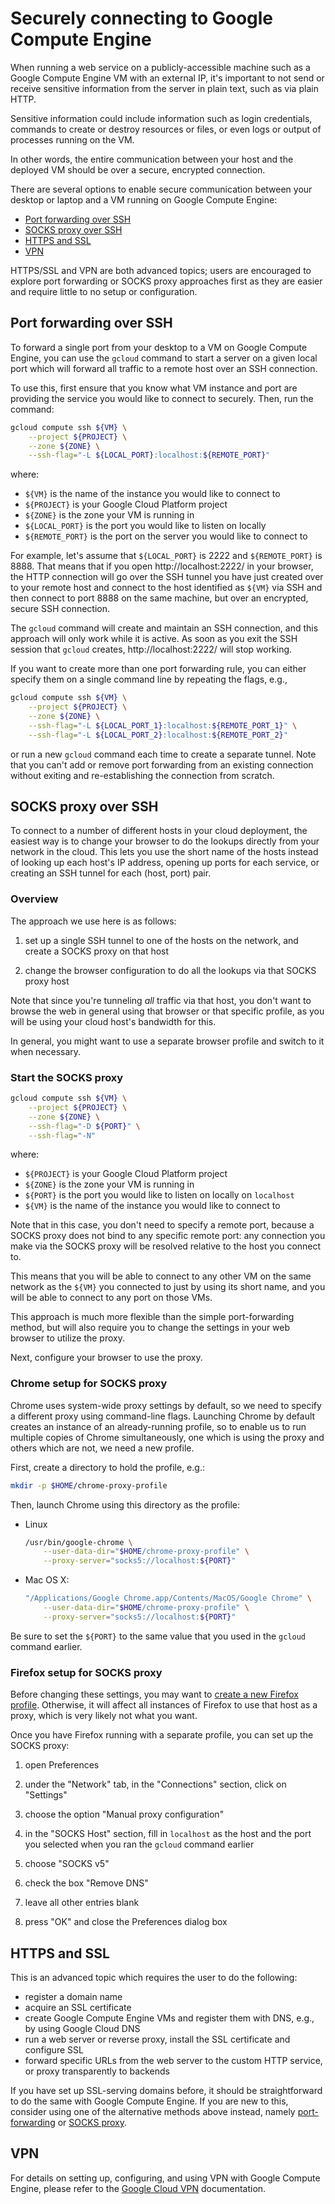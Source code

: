 # Securely connecting to Google Compute Engine

When running a web service on a publicly-accessible machine such as a Google
Compute Engine VM with an external IP, it's important to not send or receive sensitive
information from the server in plain text, such as via plain HTTP.

Sensitive information could include information such as login credentials,
commands to create or destroy resources or files, or even logs or output of
processes running on the VM.

In other words, the entire communication between your host and the deployed VM
should be over a secure, encrypted connection.

There are several options to enable secure communication between your desktop or
laptop and a VM running on Google Compute Engine:

* [Port forwarding over SSH](#port-forwarding-over-ssh)
* [SOCKS proxy over SSH](#socks-proxy-over-ssh)
* [HTTPS and SSL](#https-and-ssl)
* [VPN](#vpn)

HTTPS/SSL and VPN are both advanced topics; users are encouraged to
explore port forwarding or SOCKS proxy approaches first as they are easier and
require little to no setup or configuration.

## Port forwarding over SSH

To forward a single port from your desktop to a VM on Google Compute Engine, you
can use the `gcloud` command to start a server on a given local port which will
forward all traffic to a remote host over an SSH connection.

To use this, first ensure that you know what VM instance and port are providing
the service you would like to connect to securely. Then, run the command:

```bash
gcloud compute ssh ${VM} \
    --project ${PROJECT} \
    --zone ${ZONE} \
    --ssh-flag="-L ${LOCAL_PORT}:localhost:${REMOTE_PORT}"
```

where:

* `${VM}` is the name of the instance you would like to connect to
* `${PROJECT}` is your Google Cloud Platform project
* `${ZONE}` is the zone your VM is running in
* `${LOCAL_PORT}` is the port you would like to listen on locally
* `${REMOTE_PORT}` is the port on the server you would like to connect to

For example, let's assume that `${LOCAL_PORT}` is 2222 and `${REMOTE_PORT}` is
8888. That means that if you open http://localhost:2222/ in your browser, the
HTTP connection will go over the SSH tunnel you have just created over to your
remote host and connect to the host identified as `${VM}` via SSH and then
connect to port 8888 on the same machine, but over an encrypted, secure SSH
connection.

The `gcloud` command will create and maintain an SSH connection, and this
approach will only work while it is active. As soon as you exit the SSH session
that `gcloud` creates, http://localhost:2222/ will stop working.

If you want to create more than one port forwarding rule, you can either specify
them on a single command line by repeating the flags, e.g.,

```bash
gcloud compute ssh ${VM} \
    --project ${PROJECT} \
    --zone ${ZONE} \
    --ssh-flag="-L ${LOCAL_PORT_1}:localhost:${REMOTE_PORT_1}" \
    --ssh-flag="-L ${LOCAL_PORT_2}:localhost:${REMOTE_PORT_2}"
```

or run a new `gcloud` command each time to create a separate tunnel. Note that
you can't add or remove port forwarding from an existing connection without
exiting and re-establishing the connection from scratch.

## SOCKS proxy over SSH

To connect to a number of different hosts in your cloud deployment, the easiest
way is to change your browser to do the lookups directly from your network in
the cloud. This lets you use the short name of the hosts instead of looking up
each host's IP address, opening up ports for each service, or creating an SSH
tunnel for each (host, port) pair.

### Overview

The approach we use here is as follows:

1. set up a single SSH tunnel to one of the hosts on the network, and create a
   SOCKS proxy on that host

1. change the browser configuration to do all the lookups via that SOCKS proxy
   host

Note that since you're tunneling *all* traffic via that host, you don't want to
browse the web in general using that browser or that specific profile, as you
will be using your cloud host's bandwidth for this.

In general, you might want to use a separate browser profile and switch to it
when necessary.

### Start the SOCKS proxy

```bash
gcloud compute ssh ${VM} \
    --project ${PROJECT} \
    --zone ${ZONE} \
    --ssh-flag="-D ${PORT}" \
    --ssh-flag="-N"
```

where:

* `${PROJECT}` is your Google Cloud Platform project
* `${ZONE}` is the zone your VM is running in
* `${PORT}` is the port you would like to listen on locally on `localhost`
* `${VM}` is the name of the instance you would like to connect to

Note that in this case, you don't need to specify a remote port, because a SOCKS
proxy does not bind to any specific remote port: any connection you make
via the SOCKS proxy will be resolved relative to the host you connect to.

This means that you will be able to connect to any other VM on the same network
as the `${VM}` you connected to just by using its short name, and you will be
able to connect to any port on those VMs.

This approach is much more flexible than the simple port-forwarding method, but
will also require you to change the settings in your web browser to utilize the
proxy.

Next, configure your browser to use the proxy.

### Chrome setup for SOCKS proxy

Chrome uses system-wide proxy settings by default, so we need to specify a
different proxy using command-line flags. Launching Chrome by default creates an
instance of an already-running profile, so to enable us to run multiple copies
of Chrome simultaneously, one which is using the proxy and others which are not,
we need a new profile.

First, create a directory to hold the profile, e.g.:

```bash
mkdir -p $HOME/chrome-proxy-profile
```

Then, launch Chrome using this directory as the profile:

* Linux

  ```bash
  /usr/bin/google-chrome \
      --user-data-dir="$HOME/chrome-proxy-profile" \
      --proxy-server="socks5://localhost:${PORT}"
  ```

* Mac OS X:

  ```bash
  "/Applications/Google Chrome.app/Contents/MacOS/Google Chrome" \
      --user-data-dir="$HOME/chrome-proxy-profile" \
      --proxy-server="socks5://localhost:${PORT}"
  ```

Be sure to set the `${PORT}` to the same value that you used in the `gcloud`
command earlier.

### Firefox setup for SOCKS proxy

Before changing these settings, you may want to
[create a new Firefox profile](https://support.mozilla.org/en-US/kb/profile-manager-create-and-remove-firefox-profiles).
Otherwise, it will affect all instances of Firefox to use that host as a proxy,
which is very likely not what you want.

Once you have Firefox running with a separate profile, you can set up the SOCKS
proxy:

1. open Preferences

1. under the "Network" tab, in the "Connections" section, click on "Settings"

1. choose the option "Manual proxy configuration"

  1. in the "SOCKS Host" section, fill in `localhost` as the host and the port
     you selected when you ran the `gcloud` command earlier

  1. choose "SOCKS v5"

  1. check the box "Remove DNS"

  1. leave all other entries blank

1. press "OK" and close the Preferences dialog box

## HTTPS and SSL

This is an advanced topic which requires the user to do the following:

* register a domain name
* acquire an SSL certificate
* create Google Compute Engine VMs and register them with DNS, e.g., by using
  Google Cloud DNS
* run a web server or reverse proxy, install the SSL certificate and configure
  SSL
* forward specific URLs from the web server to the custom HTTP service, or proxy
  transparently to backends

If you have set up SSL-serving domains before, it should be straightforward to
do the same with Google Compute Engine. If you are new to this, consider using
one of the alternative methods above instead, namely
[port-forwarding](#port-forwarding-over-ssh) or
[SOCKS proxy](#socks-proxy-over-ssh).

## VPN

For details on setting up, configuring, and using VPN with Google Compute
Engine, please refer to the
[Google Cloud VPN](https://cloud.google.com/compute/docs/vpn) documentation.
